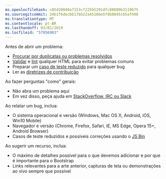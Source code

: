 ```yaml
---
ms.openlocfilehash: c85d20040a7153cf225b5291dfc80880b3119675
ms.sourcegitcommit: 24b1f6decbb17bb22a45166e5fdb0845c65af498
ms.translationtype: MT
ms.contentlocale: pt-BR
ms.lasthandoff: 03/01/2019
ms.locfileid: "57056903"
---
```

Antes de abrir um problema:

- [Procurar por duplicatas ou problemas resolvidos](https://github.com/twbs/bootstrap/issues?utf8=%E2%9C%93&q=is%3Aissue)
- [Validar](http://validator.w3.org/nu/) e [lint](https://github.com/twbs/bootlint#in-the-browser) qualquer HTML para evitar problemas comuns
- Preparar um [caso de teste reduzido](https://css-tricks.com/reduced-test-cases/) para qualquer bug
- Ler as [diretrizes de contribuição](https://github.com/twbs/bootstrap/blob/master/CONTRIBUTING.md)

Ao fazer perguntas "como" gerais:

- Não abra um problema aqui
- Em vez disso, peça ajuda em [StackOverflow, IRC ou Slack](https://github.com/twbs/bootstrap/blob/master/README.md#community)

Ao relatar um bug, inclua:

- O sistema operacional e versão (Windows, Mac OS X, Android, iOS, Win10 Mobile)
- Navegador e versão (Chrome, Firefox, Safari, IE, MS Edge, Opera 15+, Android Browser)
- Casos de teste reduzidos e possíveis correções usando o [JS Bin](https://jsbin.com)

Ao sugerir um recurso, inclua:

- O máximo de detalhes possível para o que devemos adicionar e por que é importante para o Bootstrap
- Links relevantes para a arte anterior, capturas de tela ou demonstrações ao vivo sempre que possível
